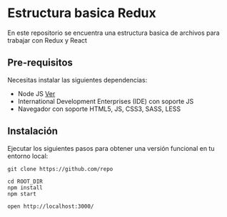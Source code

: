 # Estructura basica Redux

En este repositorio se encuentra una estructura basica de archivos para trabajar con Redux y React

## Pre-requisitos

Necesitas instalar las siguientes dependencias:

* Node JS [Ver](https://nodejs.org/en/)
* International Development Enterprises (IDE) con soporte JS
* Navegador con soporte HTML5, JS, CSS3, SASS, LESS

## Instalación

Ejecutar los siguientes pasos para obtener una versión funcional en tu entorno local:

```
git clone https://github.com/repo

cd ROOT_DIR
npm install
npm start

open http://localhost:3000/